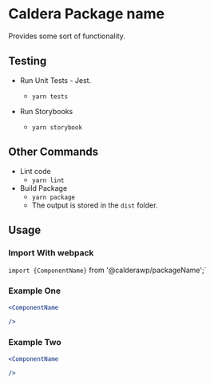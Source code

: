 # Caldera Package name

Provides some sort of functionality.

## Testing

* Run Unit Tests - Jest.
    - `yarn tests`

* Run Storybooks
    - `yarn storybook`

## Other Commands
* Lint code
    - `yarn lint`
* Build Package
    - `yarn package`
    - The output is stored in the `dist` folder.
    
    
## Usage

### Import With webpack
   `import {ComponentName}` from '@calderawp/packageName';`
   
   ### Example One
   ```jsx
   <ComponentName 
   
   />
   
   ```
   
   ### Example Two
   ```jsx
   <ComponentName 
   
   />
   
   ```

